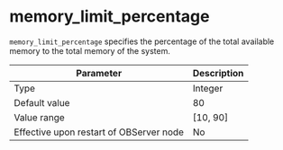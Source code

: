 # memory_limit_percentage


`memory_limit_percentage` specifies the percentage of the total available memory to the total memory of the system.


| **Parameter** | **Description** |
|------------------|------------|
| Type | Integer |
| Default value | 80 |
| Value range | \[10, 90\] |
| Effective upon restart of OBServer node | No |